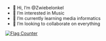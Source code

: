 - 👋 Hi, I’m @Zwiebelonkel
- 👀 I’m interested in Music
- 🌱 I’m currently learning media informatics
- 💞️ I’m looking to collaborate on everything

<!---
Zwiebelonkel/Zwiebelonkel is a ✨ special ✨ repository because its `README.md` (this file) appears on your GitHub profile.
You can click the Preview link to take a look at your changes.
--->
<a href="https://info.flagcounter.com/bIMD"><img src="https://s01.flagcounter.com/count2/bIMD/bg_000000/txt_FFFFFF/border_FF1414/columns_5/maxflags_12/viewers_0/labels_1/pageviews_1/flags_0/percent_0/" alt="Flag Counter" border="0"></a>
